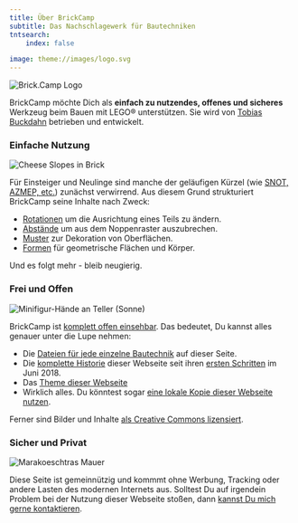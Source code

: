 ```yaml
---
title: Über BrickCamp
subtitle: Das Nachschlagewerk für Bautechniken
tntsearch:
    index: false

image: theme://images/logo.svg
---
```

![Brick.Camp Logo](themes://brick-camp/images/logo_large.png?cropResize=150,150&classes=mx-auto,d-block,img-fluid)

BrickCamp möchte Dich als **einfach zu nutzendes, offenes und sicheres** Werkzeug beim Bauen mit LEGO® unterstützen. Sie wird von [Tobias Buckdahn](https://www.brickup.de/?target=_blank&rel=noopener) betrieben und entwickelt.

### Einfache Nutzung
![Cheese Slopes in Brick](/tech/cheese-in-brick/image.png?cropResize=150,150&classes=mx-auto,d-block,img-fluid)

Für Einsteiger und Neulinge sind manche der geläufigen Kürzel (wie [SNOT, AZMEP, etc.](https://www.1000steine.de/de/info/faq/?cat=11&target=_blank&rel=noopener)) zunächst verwirrend. Aus diesem Grund strukturiert BrickCamp seine Inhalte nach Zweck:

 - [Rotationen](/techs/rotations) um die Ausrichtung eines Teils zu ändern.
 - [Abstände](/techs/offsets) um aus dem Noppenraster auszubrechen.
 - [Muster](/techs/patterns) zur Dekoration von Oberflächen.
 - [Formen](/techs/shapes) für geometrische Flächen und Körper.

Und es folgt mehr - bleib neugierig.

### Frei und Offen
![Minifigur-Hände an Teller (Sonne)](/tech/minifig-hands-on-dinner-plate/image.png?cropResize=150,150&classes=mx-auto,d-block,img-fluid)

BrickCamp ist [komplett offen einsehbar](https://gitlab.com/brick.camp/brick.camp?target=_blank&rel=noopener). Das bedeutet, Du kannst alles genauer unter die Lupe nehmen: 

 - Die [Dateien für jede einzelne Bautechnik](https://gitlab.com/brick.camp/brick.camp/tree/master/pages/21.tech?target=_blank&rel=noopener) auf dieser Seite.
 - Die [komplette Historie](https://gitlab.com/brick.camp/brick.camp/commits/master?target=_blank&rel=noopener) dieser Webseite seit ihren [ersten Schritten](https://gitlab.com/brick.camp/brick.camp/commit/b288341df51d14e9f6ada3dffbbd6108b095d16e?target=_blank&rel=noopener) im Juni 2018.
 - Das [Theme dieser Webseite](https://gitlab.com/brick.camp/brick.camp/tree/master/themes/brick-camp?target=_blank&rel=noopener)
 - Wirklich alles. Du könntest sogar [eine lokale Kopie dieser Webseite nutzen](https://gitlab.com/brick.camp/brick.camp?target=_blank&rel=noopener#local-setup/).

Ferner sind Bilder und Inhalte [als Creative Commons lizensiert](https://creativecommons.org/licenses/by-sa/4.0/?target=_blank&rel=noopener).

### Sicher und Privat
![Marakoeschtras Mauer](/tech/marakoeschtras-wall/image.png?cropResize=150,150&classes=mx-auto,d-block,img-fluid)

Diese Seite ist gemeinnützig und kommmt ohne Werbung, Tracking oder andere Lasten des modernen Internets aus. Solltest Du auf irgendein Problem bei der Nutzung dieser Webseite stoßen, dann [kannst Du mich gerne kontaktieren](/contact).